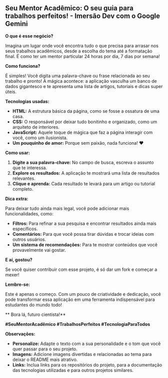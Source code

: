 ## Seu Mentor Acadêmico: O seu guia para trabalhos perfeitos! - Imersão Dev com o Google Gemini

**O que é esse negócio?**

Imagina um lugar onde você encontra tudo o que precisa para arrasar nos seus trabalhos acadêmicos, desde a escolha do tema até a formatação final. É como ter um mentor particular 24 horas por dia, 7 dias por semana! 

**Como funciona?**

É simples! Você digita uma palavra-chave ou frase relacionada ao seu trabalho e pronto! A mágica acontece: a aplicação vasculha um banco de dados gigantesco e te apresenta uma lista de artigos, tutoriais e dicas super úteis. 

**Tecnologias usadas:**

* **HTML:** A estrutura básica da página, como se fosse a ossatura de uma casa.
* **CSS:** O responsável por deixar tudo bonitinho e organizado, como um arquiteto de interiores.
* **JavaScript:** Aquele toque de mágica que faz a página interagir com você, como um ilusionista.
* **Um pouquinho de amor:** Porque sem paixão, nada funciona! ❤️

**Como usar:**

1. **Digite a sua palavra-chave:** No campo de busca, escreva o assunto que te interessa.
2. **Explore os resultados:** A aplicação te mostrará uma lista de resultados relevantes.
3. **Clique e aprenda:** Cada resultado te levará para um artigo ou tutorial completo.

**Dica extra:**

Para deixar tudo ainda mais legal, você pode adicionar mais funcionalidades, como:

* **Filtros:** Para refinar a sua pesquisa e encontrar resultados ainda mais específicos.
* **Comentários:** Para que você possa tirar dúvidas e trocar ideias com outros usuários.
* **Um sistema de recomendações:** Para te mostrar conteúdos que você provavelmente vai gostar.

**E aí, gostou?**

Se você quiser contribuir com esse projeto, é só dar um fork e começar a mexer! 

**Lembre-se:**

Este é apenas o começo. Com um pouco de criatividade e dedicação, você pode transformar essa aplicação em uma ferramenta indispensável para estudantes do mundo todo!

** Bora lá, futuro cientista!**

**#SeuMentorAcadêmico #TrabalhosPerfeitos #TecnologiaParaTodos**

**Observações:**

* **Personalize:** Adapte o texto com a sua personalidade e o tom que você quer passar para o seu projeto.
* **Imagens:** Adicione imagens divertidas e relacionadas ao tema para deixar o README mais atrativo.
* **Links:** Inclua links para os repositórios do projeto, para a documentação das tecnologias utilizadas e para outros projetos similares.
